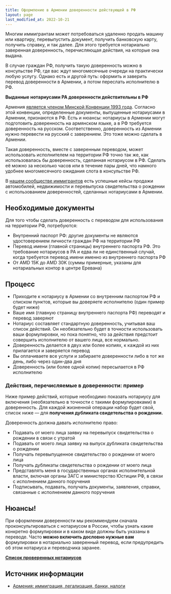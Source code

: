 ```yaml
---
title: Оформление в Армении доверенности действующей в РФ
layout: page
last_modified_at: 2022-10-21
---
```


Многим иммигрантам может потребоваться удаленно продать машину или квартиру, перевыпустить документ, получить
банковскую карту, получить справку, и так далее. Для этого требуется нотариально заверенная доверенность,
перечисляющая действия, на которые она выдана.

В случае граждан РФ, получить такую доверенность можно в консульстве РФ, где вас ждут многомесячные очереди на практически
любую услугу. Однако есть и другой путь: оформить и заверить перевод доверенности в Армении, а потом переслать исполнителю в РФ.

**Выданные нотариусами РА доверенности действительны в РФ**

Армения [является членом Минской Конвенции 1993 года](https://www.consultant.ru/document/cons_doc_LAW_5942/). Согласно
этой конвенции, определенные документы, выпущенные нотариусами в Армении, признаются в РФ. Есть и нюансы: нотариусы в
Армении могут подготовить доверенность на армянском языке, а в РФ требуется доверенность на русском. Соответственно,
доверенность из Армении нужно перевести на русский с заверением. Это тоже можно сделать в Армении.

Такая доверенность, вместе с заверенным переводом, может использовать исполнителем на территории РФ точно так же, как
использовалась бы доверенность, сделанная нотариусом в РФ. Сделать её можно за несколько часов или в течение пары дней,
что намного удобнее многомесячного ожидания слота в консульстве РФ.

В [нашем сообществе иммигрантов](https://t.me/am_banking_and_relocation_chat) есть успешные кейсы продажи автомобилей,
недвижимости и перевыпуска свидетельства о рождении с использованием доверенностей, сделанных нотариусами в Армении.

## Необходимые документы

Для того чтобы сделать доверенность с переводом для использования на территории РФ, потребуются:

- Внутренний паспорт РФ: другие документы не являются удостоверением личности граждан РФ на территории РФ
- Перевод имени (главной страницы) внутреннего паспорта РФ. Это требование нотариусов в РА и едва ли не единственный случай, когда требуется перевод имени именно из внутреннего паспорта РФ
- От AMD 15K до AMD 30K (суммы примерные, указаны для нотариальных контор в центре Еревана)

## Процесс

- Приходите к нотариусу в Армении со внутренним паспортом РФ и списком пунктов, которые вы доверяете исполнителю (один пример будет ниже)
- Ваше имя (главную страницу внутреннего паспорта РФ) переводят и перевод заверяют
- Нотариус составляет стандартную доверенность, учитывая ваш список действий. Он необязательно будет в точности использовать ваши формулировки, но пока понятно, что за действия предстоит совершить исполнителю от вашего лица, все нормально.
- Доверенность делается в двух или более копиях, к каждой из них прилагается и заверяется перевод
- Вы оплачиваете все услуги и забираете доверенности либо в тот же день, либо через один-два дня
- Доверенность (или более одной копии) пересылается в РФ исполнителю

### Действия, перечисляемые в доверенности: пример

Ниже пример действий, которые необходимо показать нотариусу для включения (необязательно в точности с такими формулировками)
в доверенность. Для каждой жизненной операции набор будет свой, список ниже — для **получения дубликата свидетельства о рождении.**

Доверенность должна давать исполнителю право:

- Подавать от моего лица заявку на перевыпуск свидетельства о рождении в связи с утратой
- Подавать от моего лица заявку на выпуск дубликата свидетельства о рождении
- Получать перевыпущенное свидетельство о рождении от моего лица
- Получать дубликаты свидетельства о рождении от моего лица
- Представлять меня в государственных органах исполнительной власти, включая органы ЗАГС и министерство Юстиции РФ, в связи с исполнением данного поручения
- Подписывать, подавать, получать документы, заявления, справки, связанные с исполнением данного поручения

## Нюансы!

При оформлении доверенности мы рекоммендуем сначала проконсультироваться с нотариусом в России, чтобы узнать какие
конкретно формулировки и в каком виде должны быть указаны в переводе. Часто **можно включить дословно нужные вам**
формулировки в нотариально заверенный перевод, если предупредить об этом нотариуса и переводчика заранее.

**[Список проверенных нотариусов](/attorneys.md)**

## Источник информации

- [Армения: иммиграция, легализация, банки, налоги](https://t.me/am_banking_and_residency)
